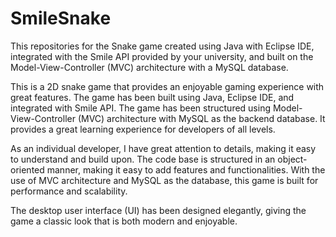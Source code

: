 # SmileSnake
This repositories for the Snake game created using Java with Eclipse IDE, integrated with the Smile API provided by your university, and built on the Model-View-Controller (MVC) architecture with a MySQL database.

This is a 2D snake game that provides an enjoyable gaming experience with great features. The game has been built using Java, Eclipse IDE, and integrated with Smile API. The game has been structured using Model-View-Controller (MVC) architecture with MySQL as the backend database. It provides a great learning experience for developers of all levels.

As an individual developer, I have great attention to details, making it easy to understand and build upon. The code base is structured in an object-oriented manner, making it easy to add features and functionalities. With the use of MVC architecture and MySQL as the database, this game is built for performance and scalability.

The desktop user interface (UI) has been designed elegantly, giving the game a classic look that is both modern and enjoyable.